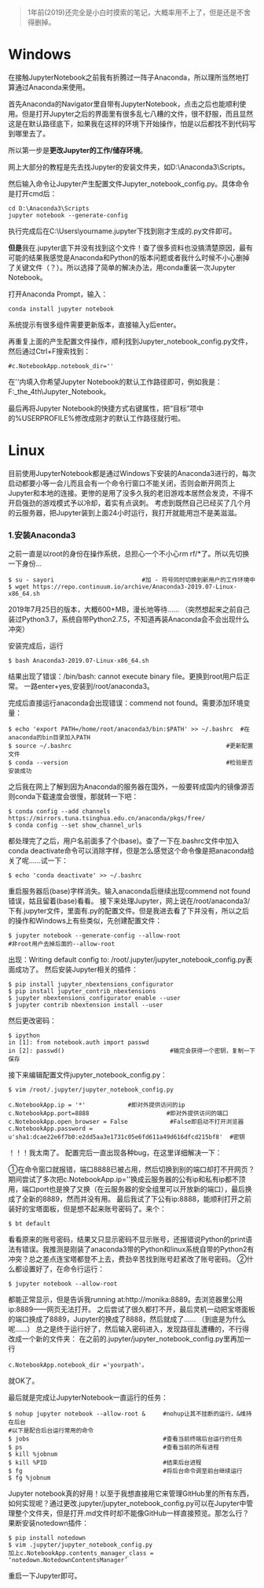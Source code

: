 > 1年前(2019)还完全是小白时摸索的笔记，大概率用不上了，但是还是不舍得删掉。

# Windows

在接触JupyterNotebook之前我有折腾过一阵子Anaconda，所以理所当然地打算通过Anaconda来使用。

首先Anaconda的Navigator里自带有JupyterNotebook，点击之后也能顺利使用。但是打开Jupyter之后的界面里有很多乱七八糟的文件，很不舒服，而且显然这是在默认路径底下，如果我在这样的环境下开始操作，怕是以后都找不到代码写到哪里去了。

所以第一步是**更改Jupyter的工作/储存环境**。

网上大部分的教程是先去找Jupyter的安装文件夹，如D:\Anaconda3\Scripts。

然后输入命令让Jupyter产生配置文件Jupyter_notebook_config.py。具体命令是打开cmd后：
```
cd D:\Anaconda3\Scripts
jupyter notebook --generate-config
```
执行完成后在C:\Users\yourname\.jupyter下找到刚才生成的.py文件即可。

**但是**我在.jupyter底下并没有找到这个文件！查了很多资料也没搞清楚原因，最有可能的结果我感觉是Anaconda和Python的版本问题或者我什么时候不小心删掉了关键文件（？）。所以选择了简单的解决办法，用conda重装一次Jupyter Notebook。

打开Anaconda Prompt，输入：
```
conda install jupyter notebook
```
系统提示有很多组件需要更新版本，直接输入y后enter。

再重复上面的产生配置文件操作，顺利找到Jupyter_notebook_config.py文件，然后通过Ctrl+F搜索找到：
```
#c.NotebookApp.notebook_dir=''
```
在''内填入你希望Jupyter Notebook的默认工作路径即可，例如我是：F:\_the_4th\Jupyter_Notebook。

最后再将Jupyter Notebook的快捷方式右键属性，把“目标”项中的%USERPROFILE%修改成刚才的默认工作路径就行啦。

# Linux

目前使用JupyterNotebook都是通过Windows下安装的Anaconda3进行的，每次启动都要小等一会儿而且会有一个命令行窗口不能关闭，否则会断开网页上Jupyter和本地的连接。更惨的是用了没多久我的老旧游戏本居然会发烫，不得不开启强劲的游戏模式予以冷却，着实有点讽刺。
考虑到既然自己已经买了几个月的云服务器，把Jupyter装到上面24小时运行，我打开就能用岂不是美滋滋。

### 1.安装Anaconda3

之前一直是以root的身份在操作系统，总担心一个不小心rm rf/*了。所以先切换一下身份...

```{.python .input .Bash}
$ su - sayori                         #加 - 符号同时切换到新用户的工作环境中
$ wget https://repo.continuum.io/archive/Anaconda3-2019.07-Linux-x86_64.sh
```

2019年7月25日的版本，大概600+MB，漫长地等待……
（突然想起来之前自己装过Python3.7，系统自带Python2.7.5，不知道再装Anaconda会不会出现什么冲突）

安装完成后，运行

```{.python .input .Bash}
$ bash Anaconda3-2019.07-Linux-x86_64.sh
```

结果出现了错误：/bin/bash: cannot execute binary file。更换到root用户后正常。
一路enter+yes,安装到/root/anaconda3。

完成后直接运行anaconda会出现错误：commend not
found。需要添加环境变量：

```{.python .input .Bash}
$ echo 'export PATH=/home/root/anaconda3/bin:$PATH' >> ~/.bashrc  #在anaconda的bin目录加入PATH
$ source ~/.bashrc                                    		  #更新配置文件
$ conda --version                                     		  #检验是否安装成功
```

之后我在网上了解到因为Anaconda的服务器在国外，一般要转成国内的镜像源否则conda下载速度会很慢，那就转一下吧：

```{.python .input .Bash}
$ conda config --add channels https://mirrors.tuna.tsinghua.edu.cn/anaconda/pkgs/free/
$ conda config --set show_channel_urls
```

都处理完了之后，用户名前面多了个(base)。查了一下在.bashrc文件中加入conda
deactivate命令可以消除字样，但是怎么感觉这个命令像是把anaconda给关了呢……试一下：

```{.python .input .Bash}
$ echo 'conda deactivate' >> ~/.bashrc
```

重启服务器后(base)字样消失。输入anaconda后继续出现commend not found错误，姑且留着(base)看看。
接下来处理Jupyter，网上说在/root/anaconda3/下有.jupyter文件，里面有.py的配置文件。但是我进去看了下并没有，所以之后的操作和Windows上有些类似，先创建配置文件：

```{.python .input .Bash}
$ jupyter notebook --generate-config --allow-root
#非root用户去掉后面的--allow-root
```

出现：Writing default config to: /root/.jupyter/jupyter_notebook_config.py表面成功了。
然后安装Jupyter相关的插件：

```{.python .input .Bash}
$ pip install jupyter_nbextensions_configurator
$ pip install jupyter_contrib_nbextensions
$ jupyter nbextensions_configurator enable --user
$ jupyter contrib nbextension install --user
```

然后更改密码：

```{.python .input .Bash}
$ ipython
in [1]: from notebook.auth import passwd
in [2]: passwd()                              #输完会获得一个密钥，复制一下保存
```

接下来编辑配置文件jupyter_notebook_config.py：

```{.python .input .Bash}
$ vim /root/.jupyter/jupyter_notebook_config.py

c.NotebookApp.ip = '*'            #即对外提供访问的ip
c.NotebookApp.port=8888                      #即对外提供访问的端口
c.NotebookApp.open_browser = False            #False即启动不打开浏览器
c.NotebookApp.password = u'sha1:dcae22e6f7b0:e2dd5aa3e1731c05e6fd611a49d616dfcd215bf8'  #密钥
```

！！！我太南了。
配置完后一直出现各种bug，在这里详细解决一下：

①在命令窗口就报错，端口8888已被占用，然后切换到别的端口却打不开网页？
期间尝试了多次把c.NotebookApp.ip=''换成云服务器的公有ip和私有ip都不顶用，端口port也是换了又换（在云服务器的安全组里可以开放新的端口），最后换成了全新的8889，然而并没有用。
最后我试了下公有ip:8888，能顺利打开之前装好的宝塔面板，但是想不起来账号密码了。来个：

```{.python .input .Bash}
$ bt default
```

看看原来的账号密码，结果又只显示密码不显示账号，还报错说Python的print语法有错误。我推测是刚装了anaconda3带的Python和linux系统自带的Python2有冲突？总之差点连宝塔都登不上去，费劲辛苦找到账号赶紧改了账号密码。
②什么都设置好了，在命令行运行：

```{.python .input .Bash}
$ jupyter notebook --allow-root
```

都能正常显示，但是告诉我running at:http://monika:8889。去浏览器里公用ip:8889——网页无法打开。
之后尝试了很久都打不开，最后灵机一动把宝塔面板的端口换成了8889，Jupyter的换成了8888，然后就成了……
（到底是为什么呢……）
总之是终于运行好了，然后输入密码进入，发现路径乱遭糟的，不行得改成一个新的文件夹：
在之前的.jupyter/jupyter_notebook_config.py里再加一行

```{.python .input .Bash}
c.NotebookApp.notebook_dir ='yourpath'。
```

就OK了。

最后就是完成让JupyterNotebook一直运行的任务：

```{.python .input .Bash}
$ nohup jupyter notebook --allow-root &     #nohup让其不挂断的运行，&维持在后台
#以下是配合后台运行常用的命令
$ jobs                                      #查看当前终端后台运行的任务
$ ps                                        #查看当前的所有进程
$ kill %jobnum
$ kill %PID                                 #结束后台进程
$ fg                                        #将后台命令调至前台继续运行
$ fg %jobnum
```

Jupyter notebook真的好用！以至于我想直接用它来管理GitHub里的所有东西，如何实现呢？通过更改.jupyter/jupyter_notebook_config.py可以在Jupyter中管理整个文件夹，但是打开.md文件时却不能像GitHub一样直接预览。那怎么行？果断安装notedown插件：

```{.python .input .Bash}
$ pip install notedown
$ vim .jupyter/jupyter_notebook_config.py
加上c.NotebookApp.contents_manager_class = ‘notedown.NotedownContentsManager’
```

重启一下Jupyter即可。